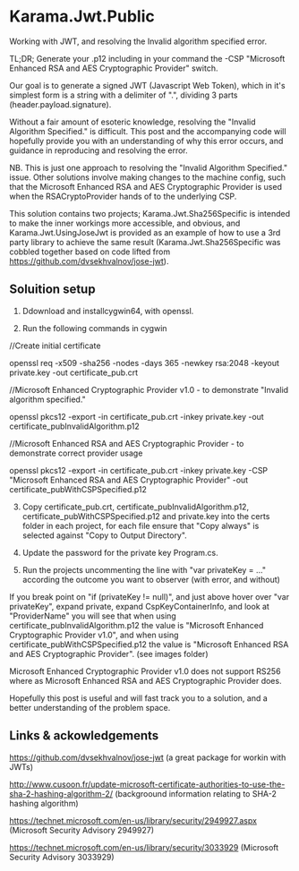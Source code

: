 # Karama.Jwt.Public
Working with JWT, and resolving the Invalid algorithm specified error.


TL;DR; Generate your .p12 including in your command the -CSP "Microsoft Enhanced RSA and AES Cryptographic Provider" switch.

Our goal is to generate a signed JWT (Javascript Web Token), which in it's simplest form is a string with a delimiter of ".", 
dividing 3 parts (header.payload.signature). 

Without a fair amount of esoteric knowledge, resolving the "Invalid Algorithm Specified." is difficult. This post and the accompanying code will hopefully provide you with an understanding of why this error occurs, and guidance in reproducing and resolving the error. 

NB. This is just one approach to resolving the "Invalid Algorithm Specified." issue. Other solutions involve making changes to the machine config, 
such that the Microsoft Enhanced RSA and AES Cryptographic Provider is used when the RSACryptoProvider hands of to the underlying CSP.

This solution contains two projects; Karama.Jwt.Sha256Specific is intended to make the inner workings
more accessible, and obvious, and Karama.Jwt.UsingJoseJwt is provided as an example of how to use a 3rd party library to achieve the same result 
(Karama.Jwt.Sha256Specific was cobbled together based on code lifted from https://github.com/dvsekhvalnov/jose-jwt).


Soluition setup
----------------------------
1) Ddownload and installcygwin64, with openssl.

2) Run the following commands in cygwin

//Create initial certificate

openssl req -x509 -sha256 -nodes -days 365 -newkey rsa:2048 -keyout private.key -out certificate_pub.crt

//Microsoft Enhanced Cryptographic Provider v1.0  - to demonstrate "Invalid algorithm specified."

openssl pkcs12 -export -in certificate_pub.crt -inkey private.key -out certificate_pubInvalidAlgorithm.p12

//Microsoft Enhanced RSA and AES Cryptographic Provider - to demonstrate correct provider usage

openssl pkcs12 -export -in certificate_pub.crt -inkey private.key -CSP "Microsoft Enhanced RSA and AES Cryptographic Provider" -out certificate_pubWithCSPSpecified.p12

3) Copy certificate_pub.crt, certificate_pubInvalidAlgorithm.p12, certificate_pubWithCSPSpecified.p12 and private.key into the certs folder in each project, for each file ensure that "Copy always" is selected against "Copy to Output Directory".

4) Update the password for the private key Program.cs.

5) Run the projects uncommenting the line with "var privateKey = ..." according the outcome you want to observer (with error, and without) 

If you break point on "if (privateKey != null)", and just above hover over "var privateKey", expand private, expand CspKeyContainerInfo, and look at "ProviderName" you will see that  when using certificate_pubInvalidAlgorithm.p12 the value is "Microsoft Enhanced Cryptographic Provider v1.0", and when using certificate_pubWithCSPSpecified.p12 the value is "Microsoft Enhanced RSA and AES Cryptographic Provider". (see images folder)

Microsoft Enhanced Cryptographic Provider v1.0 does not support RS256 where as Microsoft Enhanced RSA and AES Cryptographic Provider does.

Hopefully this post is useful and will fast track you to a solution, and a better understanding of the problem space.

Links & ackowledgements
---------------------------------------

https://github.com/dvsekhvalnov/jose-jwt (a great package for workin with JWTs)

http://www.cusoon.fr/update-microsoft-certificate-authorities-to-use-the-sha-2-hashing-algorithm-2/ (backgroound information relating to SHA-2 hashing algorithm)

https://technet.microsoft.com/en-us/library/security/2949927.aspx (Microsoft Security Advisory 2949927)

https://technet.microsoft.com/en-us/library/security/3033929 (Microsoft Security Advisory 3033929)

